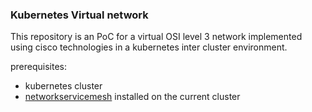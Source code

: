 ### Kubernetes Virtual network
This repository is an PoC for a virtual OSI level 3 network implemented using cisco technologies in a kubernetes inter cluster environment.

prerequisites:
- kubernetes cluster
- [networkservicemesh](https://networkservicemesh.io) installed on the current cluster
